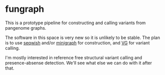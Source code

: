 # fungraph

This is a prototype pipeline for constructing and calling variants from pangenome graphs.

The software in this space is very new so it is unlikely to be stable.
The plan is to use [seqwish](https://github.com/ekg/seqwish) and/or [minigraph](https://github.com/lh3/minigraph) for construction,
and [VG](https://github.com/vgteam/vg) for variant calling.

I'm mostly interested in reference free structural variant calling and presence-absense detection.
We'll see what else we can do with it after that.
